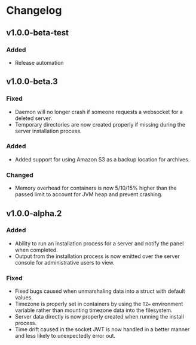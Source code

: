 # Changelog

## v1.0.0-beta-test

### Added
* Release automation

## v1.0.0-beta.3
### Fixed
* Daemon will no longer crash if someone requests a websocket for a deleted server.
* Temporary directories are now created properly if missing during the server installation process.

### Added
* Added support for using Amazon S3 as a backup location for archives.

### Changed
* Memory overhead for containers is now 5/10/15% higher than the passed limit to account for JVM heap and prevent crashing.

## v1.0.0-alpha.2
### Added
* Ability to run an installation process for a server and notify the panel when completed.
* Output from the installation process is now emitted over the server console for administrative users to view.

### Fixed
* Fixed bugs caused when unmarshaling data into a struct with default values.
* Timezone is properly set in containers by using the `TZ=` environment variable rather than mounting timezone data into the filesystem.
* Server data directly is now properly created when running the install process.
* Time drift caused in the socket JWT is now handled in a better manner and less likely to unexpectedly error out.